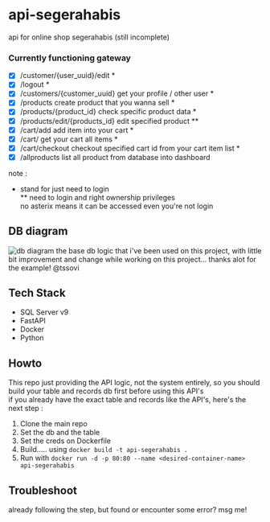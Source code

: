# api-segerahabis
api for online shop segerahabis (still incomplete)
### Currently functioning gateway
- [x] /customer/{user_uuid}/edit *
- [x] /logout *
- [x] /customers/{customer_uuid} get your profile / other user *
- [x] /products create product that you wanna sell *
- [x] /products/{product_id} check specific product data *
- [x] /products/edit/{products_id} edit specified product **
- [x] /cart/add add item into your cart *
- [x] /cart/ get your cart all items *
- [x] /cart/checkout checkout specified cart id from your cart item list *
- [x] /allproducts list all product from database into dashboard

note : 
* stand for just need to login \
** need to login and right ownership privileges \
no asterix means it can be accessed even you're not login 


## DB diagram
![db diagram](https://github.com/tssovi/grokking-the-object-oriented-design-interview/blob/master/media-files/online-shopping-class-diagram.png?raw=true)
the base db logic that i've been used on this project, with little bit improvement and change while working on this project... thanks alot for the example! @tssovi

## Tech Stack
- SQL Server v9
- FastAPI
- Docker
- Python 

## Howto
This repo just providing the API logic, not the system entirely, so you should build your table and records db first before using this API's \
if you already have the exact table and records like the API's, here's the next step : 
1. Clone the main repo
2. Set the db and the table
3. Set the creds on Dockerfile
4. Build..... using ```docker build -t api-segerahabis .```
5. Run with ```docker run -d -p 80:80 --name <desired-container-name> api-segerahabis```

## Troubleshoot
already following the step, but found or encounter some error? msg me!
